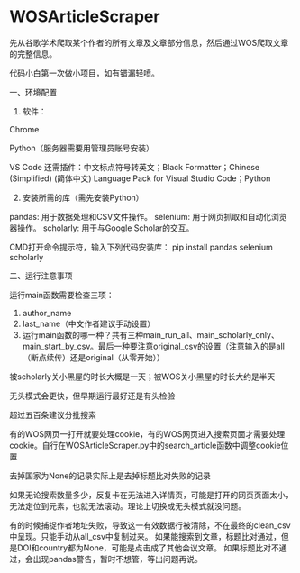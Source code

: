 # WOSArticleScraper
先从谷歌学术爬取某个作者的所有文章及文章部分信息，然后通过WOS爬取文章的完整信息。

代码小白第一次做小项目，如有错漏轻喷。


一、环境配置

1. 软件：
   
Chrome

Python（服务器需要用管理员账号安装）

VS Code
还需插件：中文标点符号转英文；Black Formatter；Chinese (Simplified) (简体中文) Language Pack for Visual Studio Code；Python

2. 安装所需的库（需先安装Python）

pandas: 用于数据处理和CSV文件操作。
selenium: 用于网页抓取和自动化浏览器操作。
scholarly: 用于与Google Scholar的交互。

CMD打开命令提示符，输入下列代码安装库：
pip install pandas selenium scholarly


二、运行注意事项

运行main函数需要检查三项：
1. author_name
2. last_name（中文作者建议手动设置）
3. 运行main函数的哪一种？共有三种main_run_all、main_scholarly_only、main_start_by_csv。最后一种要注意original_csv的设置（注意输入的是all（断点续传）还是original（从零开始））

被scholarly关小黑屋的时长大概是一天；被WOS关小黑屋的时长大约是半天

无头模式会更快，但早期运行最好还是有头检验

超过五百条建议分批搜索

有的WOS网页一打开就要处理cookie，有的WOS网页进入搜索页面才需要处理cookie。自行在WOSArticleScraper.py中的search_article函数中调整cookie位置

去掉国家为None的记录实际上是去掉标题比对失败的记录

如果无论搜索数量多少，反复卡在无法进入详情页，可能是打开的网页页面太小，无法定位到元素，也就无法滚动。理论上切换成无头模式就没问题。

有的时候捕捉作者地址失败，导致这一有效数据行被清除，不在最终的clean_csv中呈现。只能手动从all_csv中复制过来。
如果能搜索到文章，标题比对通过，但是DOI和country都为None，可能是点击成了其他会议文章。
如果标题比对不通过，会出现pandas警告，暂时不想管，等出问题再说。

